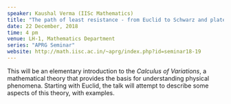 ```yaml
---
speaker: Kaushal Verma (IISc Mathematics)
title: "The path of least resistance - from Euclid to Schwarz and plateau"
date: 22 December, 2018
time: 4 pm
venue: LH-1, Mathematics Department
series: "APRG Seminar"
website: http://math.iisc.ac.in/~aprg/index.php?id=seminar18-19
---
```


This will be an elementary introduction to the _Calculus of Variations_,
a mathematical theory that provides the basis for understanding physical
phenomena. Starting with Euclid, the talk will attempt to describe some
aspects of this theory, with examples.
